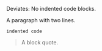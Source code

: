 Deviates: No indented code blocks.

A paragraph
with two lines.

    indented code

> A block quote.
